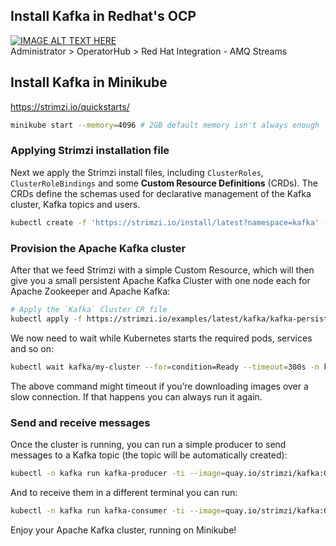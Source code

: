 ## Install Kafka in  Redhat's OCP
[![IMAGE ALT TEXT HERE](https://img.youtube.com/vi/3Acy_0e4mfs/0.jpg)](https://www.youtube.com/watch?v=3Acy_0e4mfs)   
Administrator  >  OperatorHub > Red Hat Integration - AMQ Streams
## Install Kafka in  Minikube
https://strimzi.io/quickstarts/
```bash
minikube start --memory=4096 # 2GB default memory isn't always enough
```
### Applying Strimzi installation file
Next we apply the Strimzi install files, including ``ClusterRoles``, ``ClusterRoleBindings`` and some **Custom Resource Definitions** (CRDs). The CRDs define the schemas used for declarative management of the Kafka cluster, Kafka topics and users.
```bash
kubectl create -f 'https://strimzi.io/install/latest?namespace=kafka' -n kafka
```

### Provision the Apache Kafka cluster
After that we feed Strimzi with a simple Custom Resource, which will then give you a small persistent Apache Kafka Cluster with one node each for Apache Zookeeper and Apache Kafka:
```bash
# Apply the `Kafka` Cluster CR file
kubectl apply -f https://strimzi.io/examples/latest/kafka/kafka-persistent-single.yaml -n kafka 
```

We now need to wait while Kubernetes starts the required pods, services and so on:
```bash
kubectl wait kafka/my-cluster --for=condition=Ready --timeout=300s -n kafka 
```
The above command might timeout if you’re downloading images over a slow connection. If that happens you can always run it again.

### Send and receive messages
Once the cluster is running, you can run a simple producer to send messages to a Kafka topic (the topic will be automatically created):
```bash
kubectl -n kafka run kafka-producer -ti --image=quay.io/strimzi/kafka:0.28.0-kafka-3.1.0 --rm=true --restart=Never -- bin/kafka-console-producer.sh --bootstrap-server my-cluster-kafka-bootstrap:9092 --topic my-topic
```
And to receive them in a different terminal you can run:
```bash
kubectl -n kafka run kafka-consumer -ti --image=quay.io/strimzi/kafka:0.28.0-kafka-3.1.0 --rm=true --restart=Never -- bin/kafka-console-consumer.sh --bootstrap-server my-cluster-kafka-bootstrap:9092 --topic my-topic --from-beginning
```

Enjoy your Apache Kafka cluster, running on Minikube!